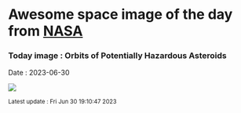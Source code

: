 
# Awesome space image of the day from [NASA](https://api.nasa.gov/)

### Today image : Orbits of Potentially Hazardous Asteroids
Date : 2023-06-30

![](https://apod.nasa.gov/apod/image/2306/phas_jpl_960.jpg)

<small>Latest update : Fri Jun 30 19:10:47 2023</small>
        